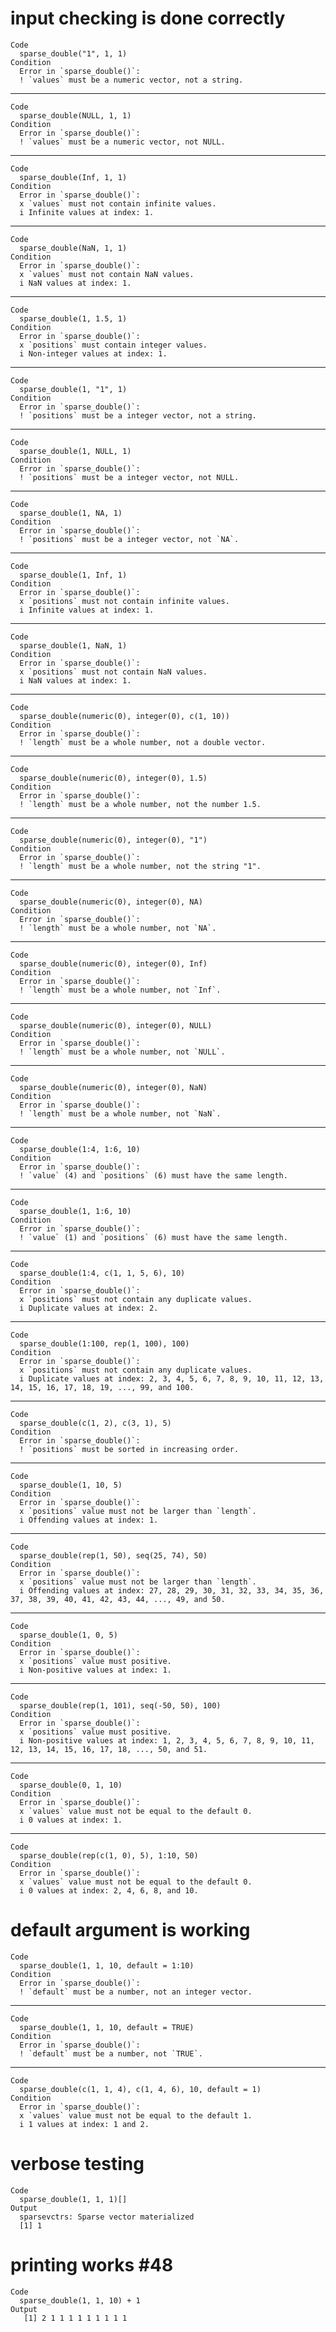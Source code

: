 # input checking is done correctly

    Code
      sparse_double("1", 1, 1)
    Condition
      Error in `sparse_double()`:
      ! `values` must be a numeric vector, not a string.

---

    Code
      sparse_double(NULL, 1, 1)
    Condition
      Error in `sparse_double()`:
      ! `values` must be a numeric vector, not NULL.

---

    Code
      sparse_double(Inf, 1, 1)
    Condition
      Error in `sparse_double()`:
      x `values` must not contain infinite values.
      i Infinite values at index: 1.

---

    Code
      sparse_double(NaN, 1, 1)
    Condition
      Error in `sparse_double()`:
      x `values` must not contain NaN values.
      i NaN values at index: 1.

---

    Code
      sparse_double(1, 1.5, 1)
    Condition
      Error in `sparse_double()`:
      x `positions` must contain integer values.
      i Non-integer values at index: 1.

---

    Code
      sparse_double(1, "1", 1)
    Condition
      Error in `sparse_double()`:
      ! `positions` must be a integer vector, not a string.

---

    Code
      sparse_double(1, NULL, 1)
    Condition
      Error in `sparse_double()`:
      ! `positions` must be a integer vector, not NULL.

---

    Code
      sparse_double(1, NA, 1)
    Condition
      Error in `sparse_double()`:
      ! `positions` must be a integer vector, not `NA`.

---

    Code
      sparse_double(1, Inf, 1)
    Condition
      Error in `sparse_double()`:
      x `positions` must not contain infinite values.
      i Infinite values at index: 1.

---

    Code
      sparse_double(1, NaN, 1)
    Condition
      Error in `sparse_double()`:
      x `positions` must not contain NaN values.
      i NaN values at index: 1.

---

    Code
      sparse_double(numeric(0), integer(0), c(1, 10))
    Condition
      Error in `sparse_double()`:
      ! `length` must be a whole number, not a double vector.

---

    Code
      sparse_double(numeric(0), integer(0), 1.5)
    Condition
      Error in `sparse_double()`:
      ! `length` must be a whole number, not the number 1.5.

---

    Code
      sparse_double(numeric(0), integer(0), "1")
    Condition
      Error in `sparse_double()`:
      ! `length` must be a whole number, not the string "1".

---

    Code
      sparse_double(numeric(0), integer(0), NA)
    Condition
      Error in `sparse_double()`:
      ! `length` must be a whole number, not `NA`.

---

    Code
      sparse_double(numeric(0), integer(0), Inf)
    Condition
      Error in `sparse_double()`:
      ! `length` must be a whole number, not `Inf`.

---

    Code
      sparse_double(numeric(0), integer(0), NULL)
    Condition
      Error in `sparse_double()`:
      ! `length` must be a whole number, not `NULL`.

---

    Code
      sparse_double(numeric(0), integer(0), NaN)
    Condition
      Error in `sparse_double()`:
      ! `length` must be a whole number, not `NaN`.

---

    Code
      sparse_double(1:4, 1:6, 10)
    Condition
      Error in `sparse_double()`:
      ! `value` (4) and `positions` (6) must have the same length.

---

    Code
      sparse_double(1, 1:6, 10)
    Condition
      Error in `sparse_double()`:
      ! `value` (1) and `positions` (6) must have the same length.

---

    Code
      sparse_double(1:4, c(1, 1, 5, 6), 10)
    Condition
      Error in `sparse_double()`:
      x `positions` must not contain any duplicate values.
      i Duplicate values at index: 2.

---

    Code
      sparse_double(1:100, rep(1, 100), 100)
    Condition
      Error in `sparse_double()`:
      x `positions` must not contain any duplicate values.
      i Duplicate values at index: 2, 3, 4, 5, 6, 7, 8, 9, 10, 11, 12, 13, 14, 15, 16, 17, 18, 19, ..., 99, and 100.

---

    Code
      sparse_double(c(1, 2), c(3, 1), 5)
    Condition
      Error in `sparse_double()`:
      ! `positions` must be sorted in increasing order.

---

    Code
      sparse_double(1, 10, 5)
    Condition
      Error in `sparse_double()`:
      x `positions` value must not be larger than `length`.
      i Offending values at index: 1.

---

    Code
      sparse_double(rep(1, 50), seq(25, 74), 50)
    Condition
      Error in `sparse_double()`:
      x `positions` value must not be larger than `length`.
      i Offending values at index: 27, 28, 29, 30, 31, 32, 33, 34, 35, 36, 37, 38, 39, 40, 41, 42, 43, 44, ..., 49, and 50.

---

    Code
      sparse_double(1, 0, 5)
    Condition
      Error in `sparse_double()`:
      x `positions` value must positive.
      i Non-positive values at index: 1.

---

    Code
      sparse_double(rep(1, 101), seq(-50, 50), 100)
    Condition
      Error in `sparse_double()`:
      x `positions` value must positive.
      i Non-positive values at index: 1, 2, 3, 4, 5, 6, 7, 8, 9, 10, 11, 12, 13, 14, 15, 16, 17, 18, ..., 50, and 51.

---

    Code
      sparse_double(0, 1, 10)
    Condition
      Error in `sparse_double()`:
      x `values` value must not be equal to the default 0.
      i 0 values at index: 1.

---

    Code
      sparse_double(rep(c(1, 0), 5), 1:10, 50)
    Condition
      Error in `sparse_double()`:
      x `values` value must not be equal to the default 0.
      i 0 values at index: 2, 4, 6, 8, and 10.

# default argument is working

    Code
      sparse_double(1, 1, 10, default = 1:10)
    Condition
      Error in `sparse_double()`:
      ! `default` must be a number, not an integer vector.

---

    Code
      sparse_double(1, 1, 10, default = TRUE)
    Condition
      Error in `sparse_double()`:
      ! `default` must be a number, not `TRUE`.

---

    Code
      sparse_double(c(1, 1, 4), c(1, 4, 6), 10, default = 1)
    Condition
      Error in `sparse_double()`:
      x `values` value must not be equal to the default 1.
      i 1 values at index: 1 and 2.

# verbose testing

    Code
      sparse_double(1, 1, 1)[]
    Output
      sparsevctrs: Sparse vector materialized
      [1] 1

# printing works #48

    Code
      sparse_double(1, 1, 10) + 1
    Output
       [1] 2 1 1 1 1 1 1 1 1 1

